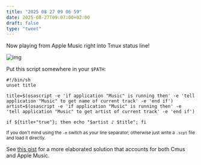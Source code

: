 ```yaml
---
title: "2025 08 27 09 06 59"
date: 2025-08-27T09:07:00+02:00
draft: false
type: "tweet"
---
```

Now playing from Apple Music right into Tmux status line!

![img](/img/2025-08-27-09-06-55.png)

Put this script somewhere in your `$PATH`:

```shell
#!/bin/sh
unset title

title=$(osascript -e 'if application "Music" is running then' -e 'tell application "Music" to get name of current track' -e 'end if')
artist=$(osascript -e 'if application "Music" is running then' -e 'tell application "Music" to get artist of current track' -e 'end if')

if ${title+"true"}; then echo "$artist ♪ $title"; fi
```
<small>If you don't mind using the `-e` switch as your line separator; otherwise just write a `.scpt` file and load it directly.</small>

See [this gist](https://gist.github.com/even4void/b207c1e402fd7787e00e6685f843aee1) for a more elaborated solution that accounts for both Cmus and Apple Music.
